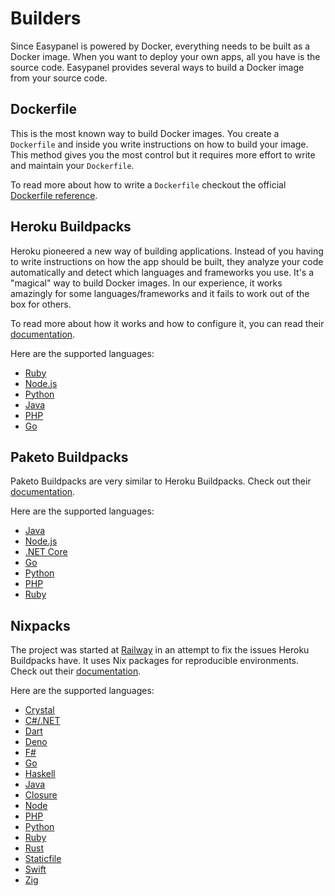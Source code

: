 # Builders

Since Easypanel is powered by Docker, everything needs to be built as a Docker image. When you want to deploy your own apps, all you have is the source code. Easypanel provides several ways to build a Docker image from your source code.

## Dockerfile

This is the most known way to build Docker images. You create a `Dockerfile` and inside you write instructions on how to build your image. This method gives you the most control but it requires more effort to write and maintain your `Dockerfile`.

To read more about how to write a `Dockerfile` checkout the official [Dockerfile reference](https://docs.docker.com/engine/reference/builder/).

## Heroku Buildpacks

Heroku pioneered a new way of building applications. Instead of you having to write instructions on how the app should be built, they analyze your code automatically and detect which languages and frameworks you use. It's a "magical" way to build Docker images. In our experience, it works amazingly for some languages/frameworks and it fails to work out of the box for others.

To read more about how it works and how to configure it, you can read their [documentation](https://devcenter.heroku.com/articles/heroku-20-stack).

Here are the supported languages:

- [Ruby](https://elements.heroku.com/buildpacks/heroku/heroku-buildpack-ruby)
- [Node.js](https://elements.heroku.com/buildpacks/heroku/heroku-buildpack-nodejs)
- [Python](https://elements.heroku.com/buildpacks/heroku/heroku-buildpack-python)
- [Java](https://elements.heroku.com/buildpacks/heroku/heroku-buildpack-java)
- [PHP](https://elements.heroku.com/buildpacks/heroku/heroku-buildpack-php)
- [Go](https://elements.heroku.com/buildpacks/heroku/heroku-buildpack-go)

## Paketo Buildpacks

Paketo Buildpacks are very similar to Heroku Buildpacks. Check out their [documentation](https://paketo.io/).

Here are the supported languages:

- [Java](https://paketo.io/docs/howto/java/)
- [Node.js](https://paketo.io/docs/howto/nodejs/)
- [.NET Core](https://paketo.io/docs/howto/dotnet-core/)
- [Go](https://paketo.io/docs/howto/go/)
- [Python](https://paketo.io/docs/howto/python/)
- [PHP](https://paketo.io/docs/howto/php/)
- [Ruby](https://paketo.io/docs/howto/ruby/)

## Nixpacks

The project was started at [Railway](https://railway.app) in an attempt to fix the issues Heroku Buildpacks have. It uses Nix packages for reproducible environments. Check out their [documentation](https://nixpacks.com/).

Here are the supported languages:

- [Crystal](https://nixpacks.com/docs/providers/crystal)
- [C#/.NET](https://nixpacks.com/docs/providers/csharp)
- [Dart](https://nixpacks.com/docs/providers/dart)
- [Deno](https://nixpacks.com/docs/providers/deno)
- [F#](https://nixpacks.com/docs/providers/fsharp)
- [Go](https://nixpacks.com/docs/providers/go)
- [Haskell](https://nixpacks.com/docs/providers/haskell)
- [Java](https://nixpacks.com/docs/providers/java)
- [Closure](https://nixpacks.com/docs/providers/clojure)
- [Node](https://nixpacks.com/docs/providers/node)
- [PHP](https://nixpacks.com/docs/providers/php)
- [Python](https://nixpacks.com/docs/providers/python)
- [Ruby](https://nixpacks.com/docs/providers/ruby)
- [Rust](https://nixpacks.com/docs/providers/rust)
- [Staticfile](https://nixpacks.com/docs/providers/staticfile)
- [Swift](https://nixpacks.com/docs/providers/swift)
- [Zig](https://nixpacks.com/docs/providers/zig-lang)
